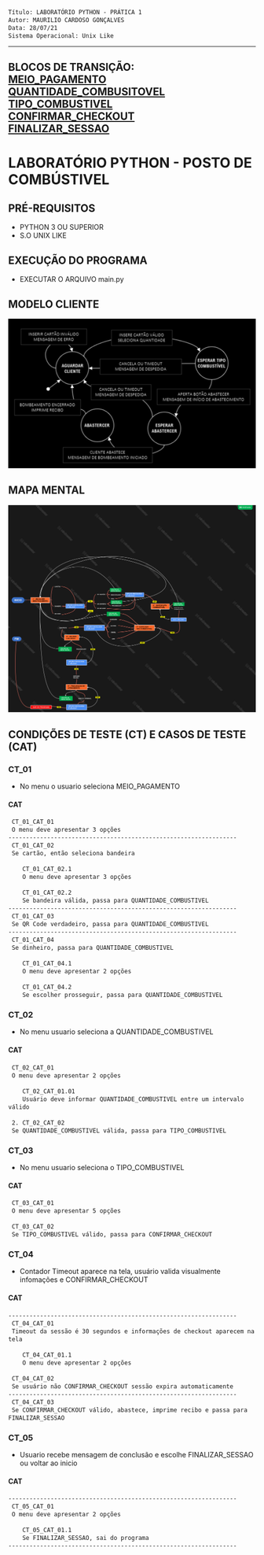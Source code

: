 ```
Título: LABORATÓRIO PYTHON - PRÁTICA 1
Autor: MAURILIO CARDOSO GONÇALVES
Data: 28/07/21
Sistema Operacional: Unix Like
```
---
BLOCOS DE TRANSIÇÃO: <br>
[MEIO_PAGAMENTO](#mp) <br>
[QUANTIDADE_COMBUSITOVEL](#qc) <br>
[TIPO_COMBUSTIVEL](#tc) <br>
[CONFIRMAR_CHECKOUT](#cc) <br>
[FINALIZAR_SESSAO](#fs)
---

# LABORATÓRIO PYTHON - POSTO DE COMBÚSTIVEL
## PRÉ-REQUISITOS
* PYTHON 3 OU SUPERIOR
* S.O UNIX LIKE

## EXECUÇÃO DO PROGRAMA
* EXECUTAR O ARQUIVO main.py

## MODELO CLIENTE
![](app_resources/modelo_projeto.png)

## MAPA MENTAL
![](app_resources/mapa_mental.png)

## CONDIÇÕES DE TESTE (CT) E CASOS DE TESTE (CAT) 
### CT_01
<a id="mp" name="mp"></a> 
* No menu o usuario seleciona MEIO_PAGAMENTO
#### CAT
```
 CT_01_CAT_01
 O menu deve apresentar 3 opções
-----------------------------------------------------------------
 CT_01_CAT_02 
 Se cartão, então seleciona bandeira
    
    CT_01_CAT_02.1 
    O menu deve apresentar 3 opções
   
    CT_01_CAT_02.2
    Se bandeira válida, passa para QUANTIDADE_COMBUSTIVEL
----------------------------------------------------------------- 
 CT_01_CAT_03
 Se QR Code verdadeiro, passa para QUANTIDADE_COMBUSTIVEL
----------------------------------------------------------------- 
 CT_01_CAT_04
 Se dinheiro, passa para QUANTIDADE_COMBUSTIVEL
    
    CT_01_CAT_04.1
    O menu deve apresentar 2 opções
    
    CT_01_CAT_04.2
    Se escolher prosseguir, passa para QUANTIDADE_COMBUSTIVEL
```
### CT_02
<a id="qc" name="qc"></a> 
* No menu usuario seleciona a QUANTIDADE_COMBUSTIVEL
#### CAT
``` 
 CT_02_CAT_01
 O menu deve apresentar 2 opções
 
    CT_02_CAT_01.01
    Usuário deve informar QUANTIDADE_COMBUSTIVEL entre um intervalo válido 
    
 2. CT_02_CAT_02
 Se QUANTIDADE_COMBUSTIVEL válida, passa para TIPO_COMBUSTIVEL
```

### CT_03
<a id="tc" name="tc"></a>
* No menu usuario seleciona o TIPO_COMBUSTIVEL
#### CAT
```
 CT_03_CAT_01
 O menu deve apresentar 5 opções

 CT_03_CAT_02
 Se TIPO_COMBUSTIVEL válido, passa para CONFIRMAR_CHECKOUT
```

### CT_04
<a id="cc" name="cc"></a> 
* Contador Timeout aparece na tela, usuário valida visualmente infomações e CONFIRMAR_CHECKOUT
#### CAT
```
-----------------------------------------------------------------
 CT_04_CAT_01
 Timeout da sessão é 30 segundos e informações de checkout aparecem na tela
 
    CT_04_CAT_01.1
    O menu deve apresentar 2 opções
    
 CT_04_CAT_02
 Se usuário não CONFIRMAR_CHECKOUT sessão expira automaticamente
-----------------------------------------------------------------
 CT_04_CAT_03
 Se CONFIRMAR_CHECKOUT válido, abastece, imprime recibo e passa para FINALIZAR_SESSAO
```

### CT_05
<a id="fs" name="fs"></a> 
* Usuario recebe mensagem de conclusão e escolhe FINALIZAR_SESSAO ou voltar ao inicio
#### CAT
```
-----------------------------------------------------------------
 CT_05_CAT_01
 O menu deve apresentar 2 opções
 
    CT_05_CAT_01.1
    Se FINALIZAR_SESSAO, sai do programa
-----------------------------------------------------------------
```